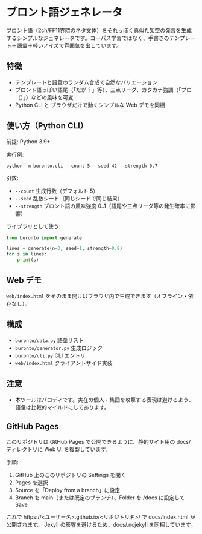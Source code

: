 ブロント語ジェネレータ
=====================

ブロント語（2ch/FF11界隈のネタ文体）をそれっぽく真似た架空の発言を生成するシンプルなジェネレータです。コーパス学習ではなく、手書きのテンプレート＋語彙＋軽いノイズで雰囲気を出しています。

特徴
----
- テンプレートと語彙のランダム合成で自然なバリエーション
- ブロント語っぽい語尾（「だが？」等）、三点リーダ、カタカナ強調（「プロ（）」）などの風味を可変
- Python CLI と ブラウザだけで動くシンプルな Web デモを同梱

使い方（Python CLI）
--------------------
前提: Python 3.9+

実行例:

```
python -m buronto.cli --count 5 --seed 42 --strength 0.7
```

引数:
- `--count` 生成行数（デフォルト 5）
- `--seed` 乱数シード（同じシードで同じ結果）
- `--strength` ブロント語の風味強度 0..1（語尾や三点リーダ等の発生確率に影響）

ライブラリとして使う:

```python
from buronto import generate

lines = generate(n=3, seed=1, strength=0.8)
for s in lines:
    print(s)
```

Web デモ
--------
`web/index.html` をそのまま開けばブラウザ内で生成できます（オフライン・依存なし）。

構成
----
- `buronto/data.py` 語彙リスト
- `buronto/generator.py` 生成ロジック
- `buronto/cli.py` CLI エントリ
- `web/index.html` クライアントサイド実装

注意
----
- 本ツールはパロディです。実在の個人・集団を攻撃する表現は避けるよう、語彙は比較的マイルドにしてあります。


GitHub Pages
------------
このリポジトリは GitHub Pages で公開できるように、静的サイト用の docs/ ディレクトリに Web UI を複製しています。

手順:
1. GitHub 上のこのリポジトリの Settings を開く
2. Pages を選択
3. Source を「Deploy from a branch」に設定
4. Branch を main（または既定のブランチ）、Folder を /docs に設定して Save

これで https://<ユーザー名>.github.io/<リポジトリ名>/ で docs/index.html が公開されます。
Jekyll の影響を避けるため、docs/.nojekyll を同梱しています。
